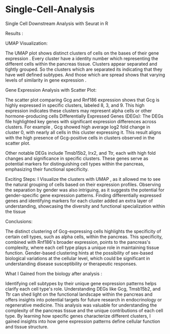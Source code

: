 # Single-Cell-Analysis
Single Cell Downstream Analysis with Seurat in R


Results :

UMAP Visualization:



The UMAP plot  shows distinct clusters of cells on the bases of their gene expression . Every cluster have a identity number which representing the different cells within the pancreas tissue.  Clusters appear  separated and tightly grouped.  So the clusters which are separated  its indicating that  they have well defined subtypes.  And those which are spread shows that varying levels of similarity in gene expression .


Gene Expression Analysis with Scatter Plot:


The scatter plot comparing Gcg  and Rnf186 expression shows  that Gcg is highly expressed in specific clusters, labeled 8, 3, and 9. This high expression indicates these clusters may represent alpha cells or other hormone-producing cells
Differentially Expressed Genes (DEGs):
The DEGs file highlighted key genes with significant expression differences across clusters. For example , Gcg showed high average log2 fold change in cluster 0, with nearly all cells in this cluster expressing it. This result aligns with the high presence of Gcg-positive cells in clusters observed in the scatter plot.

Other notable DEGs include Tmsb15b2, Irx2, and Ttr, each with high fold changes and significance in specific clusters. These genes serve as potential markers for distinguishing cell types within the pancreas, emphasizing their functional specificity.


Exciting Steps:
 I Visualize  the clusters with UMAP , as it allowed me to see the natural grouping of cells based on their expression profiles. Observing the separation by gender was also intriguing, as it suggests the potential for gender-specific gene expression patterns.
Finding differentially expressed genes and identifying markers for each cluster added an extra layer of understanding, showcasing the diversity and functional specialization within the tissue

Conclusions:


The distinct clustering of Gcg-expressing cells highlights the specificity of certain cell types, such as alpha cells, within the pancreas. This specificity, combined with Rnf186's broader expression, points to the pancreas's complexity, where each cell type plays a unique role in maintaining tissue function. Gender-based clustering hints at the possibility of sex-based biological variations at the cellular level, which could be significant in understanding disease susceptibility or therapeutic responses.

What I Gained from the biology after analysis :




Identifying cell subtypes by their unique gene expression patterns helps clarify each cell type's role. Understanding DEGs like Gcg, Tmsb15b2, and Ttr can shed light on the functional landscape within the pancreas and offers insights into potential targets for future research in endocrinology or regenerative medicine.
This analysis was valuable for understanding the complexity of the pancreas tissue and the unique contributions of each cell type. By learning how specific genes characterize different clusters, I gained insights into how gene expression patterns define cellular function and tissue structure.

